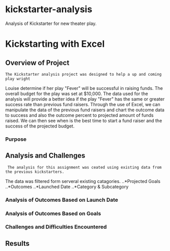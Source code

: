 # kickstarter-analysis
Analysis of Kickstarter for new theater play.
# Kickstarting with Excel

## Overview of Project
    
    
    The Kickstarter analysis project was designed to help a up and coming play wright 
Louise determine if her play "Fever" will be successful in raising funds.   The overall 
budget for the play was set at $10,000.   The data used for the analysis will provide a 
better idea if the play "Fever" has the same or greater success rate than previous fund 
raisers.   Through the use of Excel, we can manipulate the data of the previous fund 
raisers and chart the outcome data to success and also the outcome percent to projected 
amount of funds raised.   We can then see when is the best time to start a fund raiser 
and the success of the projected budget.
### Purpose

## Analysis and Challenges

     The analysis for this assignment was ceated using existing data from the previous kickstarters.   
The data was filtered form serveral existing catagories. 
..*Projected Goals
..*Outcomes
..*Launched Date
..*Category & Subcategory
     

### Analysis of Outcomes Based on Launch Date

### Analysis of Outcomes Based on Goals

### Challenges and Difficulties Encountered

## Results
